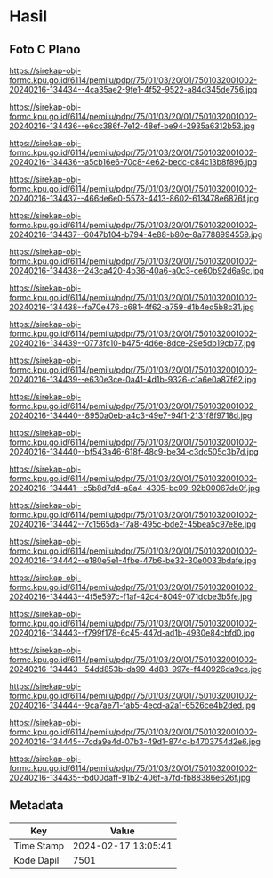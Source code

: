 # Hasil

## Foto C Plano

https://sirekap-obj-formc.kpu.go.id/6114/pemilu/pdpr/75/01/03/20/01/7501032001002-20240216-134434--4ca35ae2-9fe1-4f52-9522-a84d345de756.jpg

https://sirekap-obj-formc.kpu.go.id/6114/pemilu/pdpr/75/01/03/20/01/7501032001002-20240216-134436--e6cc386f-7e12-48ef-be94-2935a6312b53.jpg

https://sirekap-obj-formc.kpu.go.id/6114/pemilu/pdpr/75/01/03/20/01/7501032001002-20240216-134436--a5cb16e6-70c8-4e62-bedc-c84c13b8f896.jpg

https://sirekap-obj-formc.kpu.go.id/6114/pemilu/pdpr/75/01/03/20/01/7501032001002-20240216-134437--466de6e0-5578-4413-8602-613478e6876f.jpg

https://sirekap-obj-formc.kpu.go.id/6114/pemilu/pdpr/75/01/03/20/01/7501032001002-20240216-134437--6047b104-b794-4e88-b80e-8a7788994559.jpg

https://sirekap-obj-formc.kpu.go.id/6114/pemilu/pdpr/75/01/03/20/01/7501032001002-20240216-134438--243ca420-4b36-40a6-a0c3-ce60b92d6a9c.jpg

https://sirekap-obj-formc.kpu.go.id/6114/pemilu/pdpr/75/01/03/20/01/7501032001002-20240216-134438--fa70e476-c681-4f62-a759-d1b4ed5b8c31.jpg

https://sirekap-obj-formc.kpu.go.id/6114/pemilu/pdpr/75/01/03/20/01/7501032001002-20240216-134439--0773fc10-b475-4d6e-8dce-29e5db19cb77.jpg

https://sirekap-obj-formc.kpu.go.id/6114/pemilu/pdpr/75/01/03/20/01/7501032001002-20240216-134439--e630e3ce-0a41-4d1b-9326-c1a6e0a87f62.jpg

https://sirekap-obj-formc.kpu.go.id/6114/pemilu/pdpr/75/01/03/20/01/7501032001002-20240216-134440--8950a0eb-a4c3-49e7-94f1-2131f8f9718d.jpg

https://sirekap-obj-formc.kpu.go.id/6114/pemilu/pdpr/75/01/03/20/01/7501032001002-20240216-134440--bf543a46-618f-48c9-be34-c3dc505c3b7d.jpg

https://sirekap-obj-formc.kpu.go.id/6114/pemilu/pdpr/75/01/03/20/01/7501032001002-20240216-134441--c5b8d7d4-a8a4-4305-bc09-92b00067de0f.jpg

https://sirekap-obj-formc.kpu.go.id/6114/pemilu/pdpr/75/01/03/20/01/7501032001002-20240216-134442--7c1565da-f7a8-495c-bde2-45bea5c97e8e.jpg

https://sirekap-obj-formc.kpu.go.id/6114/pemilu/pdpr/75/01/03/20/01/7501032001002-20240216-134442--e180e5e1-4fbe-47b6-be32-30e0033bdafe.jpg

https://sirekap-obj-formc.kpu.go.id/6114/pemilu/pdpr/75/01/03/20/01/7501032001002-20240216-134443--4f5e597c-f1af-42c4-8049-071dcbe3b5fe.jpg

https://sirekap-obj-formc.kpu.go.id/6114/pemilu/pdpr/75/01/03/20/01/7501032001002-20240216-134443--f799f178-6c45-447d-ad1b-4930e84cbfd0.jpg

https://sirekap-obj-formc.kpu.go.id/6114/pemilu/pdpr/75/01/03/20/01/7501032001002-20240216-134443--54dd853b-da99-4d83-997e-f440926da9ce.jpg

https://sirekap-obj-formc.kpu.go.id/6114/pemilu/pdpr/75/01/03/20/01/7501032001002-20240216-134444--9ca7ae71-fab5-4ecd-a2a1-6526ce4b2ded.jpg

https://sirekap-obj-formc.kpu.go.id/6114/pemilu/pdpr/75/01/03/20/01/7501032001002-20240216-134445--7cda9e4d-07b3-49d1-874c-b4703754d2e6.jpg

https://sirekap-obj-formc.kpu.go.id/6114/pemilu/pdpr/75/01/03/20/01/7501032001002-20240216-134435--bd00daff-91b2-406f-a7fd-fb88386e626f.jpg


## Metadata

| Key        | Value               |
| ---------- | ------------------- |
| Time Stamp | 2024-02-17 13:05:41 |
| Kode Dapil | 7501                |



